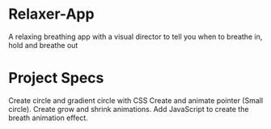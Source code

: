 # Relaxer-App
A relaxing breathing app with a visual director to tell you when to breathe in, hold and breathe out

# Project Specs
Create circle and gradient circle with CSS
Create and animate pointer (Small circle).
Create grow and shrink animations.
Add JavaScript to create the breath animation effect.
